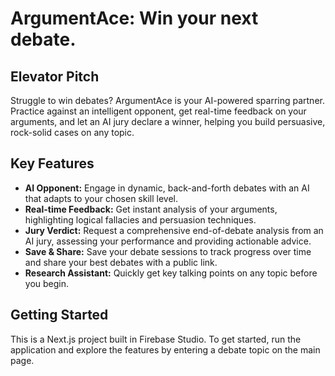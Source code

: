 # ArgumentAce: Win your next debate.

## Elevator Pitch

Struggle to win debates? ArgumentAce is your AI-powered sparring partner. Practice against an intelligent opponent, get real-time feedback on your arguments, and let an AI jury declare a winner, helping you build persuasive, rock-solid cases on any topic.

## Key Features

*   **AI Opponent:** Engage in dynamic, back-and-forth debates with an AI that adapts to your chosen skill level.
*   **Real-time Feedback:** Get instant analysis of your arguments, highlighting logical fallacies and persuasion techniques.
*   **Jury Verdict:** Request a comprehensive end-of-debate analysis from an AI jury, assessing your performance and providing actionable advice.
*   **Save & Share:** Save your debate sessions to track progress over time and share your best debates with a public link.
*   **Research Assistant:** Quickly get key talking points on any topic before you begin.

## Getting Started

This is a Next.js project built in Firebase Studio. To get started, run the application and explore the features by entering a debate topic on the main page.
